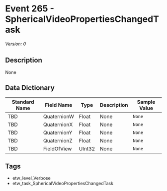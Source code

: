 # Event 265 - SphericalVideoPropertiesChangedTask
###### Version: 0

## Description
None

## Data Dictionary
|Standard Name|Field Name|Type|Description|Sample Value|
|---|---|---|---|---|
|TBD|QuaternionW|Float|None|`None`|
|TBD|QuaternionX|Float|None|`None`|
|TBD|QuaternionY|Float|None|`None`|
|TBD|QuaternionZ|Float|None|`None`|
|TBD|FieldOfView|UInt32|None|`None`|

## Tags
* etw_level_Verbose
* etw_task_SphericalVideoPropertiesChangedTask